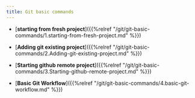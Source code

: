 ```yaml
---
title: Git basic commands
---
```


* [**starting from fresh project**]({{%relref "/git/git-basic-commands/1.starting-from-fresh-project.md" %}})

* [**Adding git existing project**]({{%relref "/git/git-basic-commands/2.Adding-git-existing-project.md" %}})

* [**Starting github remote project**]({{%relref "/git/git-basic-commands/3.Starting-github-remote-project.md" %}})

* [**Basic Git Workflow**]({{%relref "/git/git-basic-commands/4.basic-git-workflow.md" %}})
